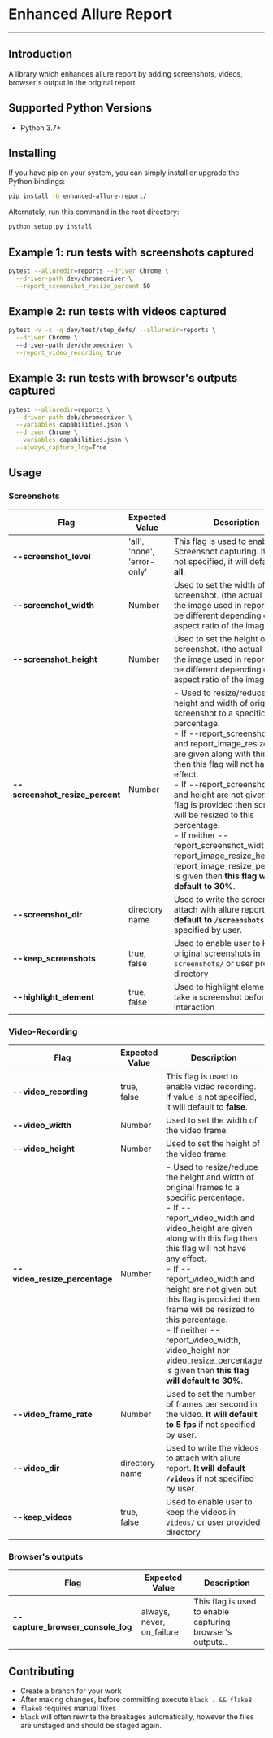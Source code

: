 # Enhanced Allure Report

----
## Introduction
A library which enhances allure report by adding screenshots, videos, browser's output in the original report.

## Supported Python Versions
- Python 3.7+

## Installing
If you have pip on your system, you can simply install or upgrade the Python bindings:
```bash
pip install -U enhanced-allure-report/
```

Alternately, run this command in the root directory:
```bash
python setup.py install
```

## Example 1: run tests with screenshots captured
```bash
pytest --alluredir=reports --driver Chrome \
  --driver-path dev/chromedriver \
  --report_screenshot_resize_percent 50
```

## Example 2: run tests with videos captured
```bash
pytest -v -s -q dev/test/step_defs/ --alluredir=reports \
  --driver Chrome \ 
  --driver-path dev/chromedriver \
  --report_video_recording true
```

## Example 3: run tests with browser's outputs captured
```bash
pytest --alluredir=reports \
  --driver-path deb/chromedriver \
  --variables capabilities.json \
  --driver Chrome \
  --variables capabilities.json \
  --always_capture_log=True
```

## Usage
### Screenshots
| Flag                               | Expected Value              | Description                                                                                                                                                                                                                                                                                                                                                                                                                                                                                                                                   |
|------------------------------------|-----------------------------|-----------------------------------------------------------------------------------------------------------------------------------------------------------------------------------------------------------------------------------------------------------------------------------------------------------------------------------------------------------------------------------------------------------------------------------------------------------------------------------------------------------------------------------------------|
| <b>--screenshot_level</b>          | 'all', 'none', 'error-only' | This flag is used to enable Screenshot capturing. If value is not specified, it will default to <b>all</b>.                                                                                                                                                                                                                                                                                                                                                                                                                                   |
| <b>--screenshot_width</b>          | Number                      | Used to set the width of the screenshot. (the actual width of the image used in reports could be different depending on the aspect ratio of the image)                                                                                                                                                                                                                                                                                                                                                                                        |
| <b>--screenshot_height</b>         | Number                      | Used to set the height of the screenshot. (the actual height of the image used in reports could be different depending on the aspect ratio of the image)                                                                                                                                                                                                                                                                                                                                                                                      |
| <b>--screenshot_resize_percent</b> | Number                      | - Used to resize/reduce the height and width of original screenshot to a specific percentage.<br> - If --report_screenshot_width and report_image_resize_height are given along with this flag then this flag will not have any effect.<br>- If --report_screenshot_width and height are not given but this flag is provided then screenshot will be resized to this percentage.<br>- If neither --report_screenshot_width, report_image_resize_height nor report_image_resize_percentage is given then <b>this flag will default to 30%</b>. |
| <b>--screenshot_dir</b>            | directory name              | Used to write the screenshots to attach with allure report. <b>It will default to `/screenshots`</b> if not specified by user.                                                                                                                                                                                                                                                                                                                                                                                                                |
| <b>--keep_screenshots</b>          | true, false                 | Used to enable user to keep the original screenshots in `screenshots/` or user provided directory                                                                                                                                                                                                                                                                                                                                                                                                                                             |
| <b>--highlight_element</b>         | true, false                 | Used to highlight element and take a screenshot before user's interaction                                                                                                                                                                                                                                                                                                                                                                                                                                                                     |

### Video-Recording
| Flag                                | Expected Value | Description                                                                                                                                                                                                                                                                                                                                                                                                                                                                        |
|-------------------------------------|----------------|------------------------------------------------------------------------------------------------------------------------------------------------------------------------------------------------------------------------------------------------------------------------------------------------------------------------------------------------------------------------------------------------------------------------------------------------------------------------------------|
| <b>--video_recording</b>            | true, false    | This flag is used to enable video recording. If value is not specified, it will default to <b>false</b>.                                                                                                                                                                                                                                                                                                                                                                           |
| <b>--video_width</b>                | Number         | Used to set the width of the video frame.                                                                                                                                                                                                                                                                                                                                                                                                                                          |
| <b>--video_height</b>               | Number         | Used to set the height of the video frame.                                                                                                                                                                                                                                                                                                                                                                                                                                         |
| <b>--video_resize_percentage</b>    | Number         | - Used to resize/reduce the height and width of original frames to a specific percentage.<br> - If --report_video_width and video_height are given along with this flag then this flag will not have any effect.<br>- If --report_video_width and height are not given but this flag is provided then frame will be resized to this percentage.<br>- If neither --report_video_width, video_height nor video_resize_percentage is given then <b>this flag will default to 30%</b>. |
| <b>--video_frame_rate</b>           | Number         | Used to set the number of frames per second in the video. <b>It will default to 5 fps</b> if not specified by user.                                                                                                                                                                                                                                                                                                                                                                |
| <b>--video_dir</b>                  | directory name | Used to write the videos to attach with allure report. <b>It will default `/videos`</b> if not specified by user.                                                                                                                                                                                                                                                                                                                                                                  |
| <b>--keep_videos</b>                | true, false    | Used to enable user to keep the videos in `videos/` or user provided directory                                                                                                                                                                                                                                                                                                                                                                                                     |

### Browser's outputs
| Flag                                    | Expected Value            | Description                                                   |
|-----------------------------------------|---------------------------|---------------------------------------------------------------|
| <b>--capture_browser_console_log</b>    | always, never, on_failure | This flag is used to enable capturing browser's outputs.</b>. |


## Contributing
- Create a branch for your work
- After making changes, before committing execute `black . && flake8`
- `flake8` requires manual fixes
- `black` will often rewrite the breakages automatically, however the files are unstaged and should be staged again.
